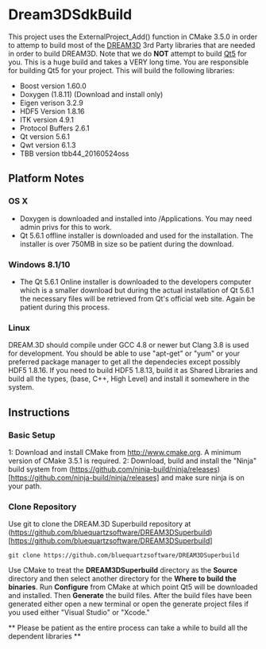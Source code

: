 Dream3DSdkBuild
===============

This project uses the ExternalProject_Add() function in CMake 3.5.0 in order to attemp to build most of the [DREAM3D](http://dream3d.bluequartz.net) 3rd Party libraries that are needed in order to build DREAM3D. Note that we do **NOT** attempt to build [Qt5](http://www.qt.io) for you. This is a huge build and takes a VERY long time. You are responsible for building Qt5 for your project. This will build the following libraries:



+ Boost version 1.60.0
+ Doxygen (1.8.11) (Download and install only)
+ Eigen verison 3.2.9
+ HDF5 Version 1.8.16
+ ITK version 4.9.1
+ Protocol Buffers 2.6.1
+ Qt version 5.6.1
+ Qwt version 6.1.3
+ TBB version tbb44_20160524oss

## Platform Notes ##


### OS X ###

+ Doxygen is downloaded and installed into /Applications. You may need admin privs for this to work.
+ Qt 5.6.1 offline installer is downloaded and used for the installation. The installer is over 750MB in size so be patient during the download.

### Windows 8.1/10 ###

+ The Qt 5.6.1 Online installer is downloaded to the developers computer which is a smaller download but during the actual installation of Qt 5.6.1 the necessary files will be retrieved from Qt's official web site. Again be patient during this process.

### Linux ###

DREAM.3D should compile under GCC 4.8 or newer but Clang 3.8 is used for development.
You should be able to use "apt-get" or "yum" or your preferred package manager to get all the dependecies except possibly HDF5 1.8.16. If you need to build HDF5 1.8.13, build it as Shared Libraries and build all the types, (base, C++, High Level) and install it somewhere in the system.


## Instructions ##

### Basic Setup ##

1: Download and install CMake from http://www.cmake.org. A minimum version of CMake 3.5.1 is required.
2: Download, build and install the "Ninja" build system from (https://github.com/ninja-build/ninja/releases)[https://github.com/ninja-build/ninja/releases] and make sure ninja is on your path.

### Clone Repository ##

Use git to clone the DREAM.3D Superbuild repository at (https://github.com/bluequartzsoftware/DREAM3DSuperbuild)[https://github.com/bluequartzsoftware/DREAM3DSuperbuild]

    git clone https://github.com/bluequartzsoftware/DREAM3DSuperbuild

Use CMake to treat the **DREAM3DSuperbuild** directory as the __Source__ directory and then select another directory for the **Where to build the binaries**. Run **Configure** from CMake at which point Qt5 will be downloaded and installed. Then **Generate** the build files. After the build files have been generated either open a new terminal or open the generate project files if you used either "Visual Studio" or "Xcode."

** Please be patient as the entire process can take a while to build all the dependent libraries **


